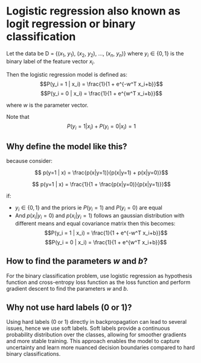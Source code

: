 # Logistic regression also known as logit regression or binary classification

Let the data be D = {($x_1$, $y_1$), ($x_2$, $y_2$), ..., ($x_n$, $y_n$)}
where $y_i \in \{0, 1\}$ is the binary label of the feature vector $x_i$.

Then the logistic regression model is defined as:
$$P(y_i = 1 | x_i) = \frac{1}{1 + e^{-w^T x_i+b}}$$
$$P(y_i = 0 | x_i) = \frac{1}{1 + e^{w^T x_i+b}}$$

where $w$ is the parameter vector.

Note that
$$P(y_i = 1 | x_i) + P(y_i = 0 | x_i) = 1$$

## Why define the model like this?

because consider:

$$ p(y=1 | x) = \frac{p(x|y=1)}{p(x|y=1) + p(x|y=0)}$$

$$ p(y=1 | x) = \frac{1}{1 + \frac{p(x|y=0)}{p(x|y=1)}}$$

if:
- $y_i \in \{0, 1\}$ and the priors ie $P(y_i = 1)$ and $P(y_i = 0)$ are equal
- And $p(x_i | y_i = 0)$ and $p(x_i | y_i = 1)$ follows an  gaussian distribution with different means and equal covariance matrix
then this becomes:
$$P(y_i = 1 | x_i) = \frac{1}{1 + e^{-w^T x_i+b}}$$
$$P(y_i = 0 | x_i) = \frac{1}{1 + e^{w^T x_i+b}}$$

## How to find the parameters $w$ and $b$?

For the binary classification problem, use logistic regression as hypothesis function and cross-entropy loss function as the loss function and perform gradient descent to find the parameters $w$ and $b$.

## Why not use hard labels (0 or 1)?
Using hard labels (0 or 1) directly in backpropagation can lead to several issues, hence we use soft labels. Soft labels provide a continuous probability distribution over the classes, allowing for smoother gradients and more stable training. This approach enables the model to capture uncertainty and learn more nuanced decision boundaries compared to hard binary classifications.
